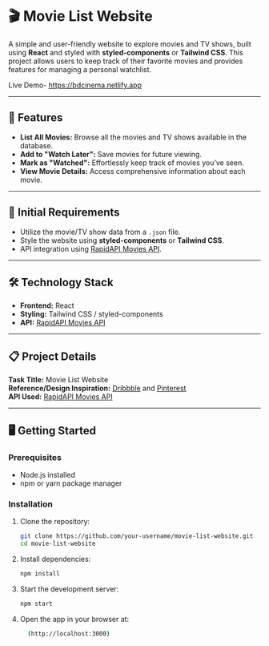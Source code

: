 
# 🎬 Movie List Website

A simple and user-friendly website to explore movies and TV shows, built using **React** and styled with **styled-components** or **Tailwind CSS**. This project allows users to keep track of their favorite movies and provides features for managing a personal watchlist.

Live Demo- https://bdcinema.netlify.app

---

## 🚀 Features

- **List All Movies:** Browse all the movies and TV shows available in the database.
- **Add to "Watch Later":** Save movies for future viewing.
- **Mark as "Watched":** Effortlessly keep track of movies you’ve seen.
- **View Movie Details:** Access comprehensive information about each movie.

---

## 📝 Initial Requirements

- Utilize the movie/TV show data from a `.json` file.
- Style the website using **styled-components** or **Tailwind CSS**.
- API integration using [RapidAPI Movies API](https://movies-api14.p.rapidapi.com/movies).

---

## 🛠️ Technology Stack

- **Frontend:** React
- **Styling:** Tailwind CSS / styled-components
- **API:** [RapidAPI Movies API](https://movies-api14.p.rapidapi.com/movies)

---

## 📋 Project Details

**Task Title:** Movie List Website  
**Reference/Design Inspiration:** [Dribbble](https://dribbble.com) and [Pinterest](https://www.pinterest.com)  
**API Used:** [RapidAPI Movies API](https://movies-api14.p.rapidapi.com/movies)

---

## 🖥️ Getting Started

### Prerequisites

- Node.js installed
- npm or yarn package manager

### Installation

1. Clone the repository:
   ```bash
   git clone https://github.com/your-username/movie-list-website.git
   cd movie-list-website
   
2. Install dependencies:
   ```bash
   npm install
   
3. Start the development server:
   ```bash
   npm start
   
4. Open the app in your browser at:
   ```bash
     (http://localhost:3000)
   

   
   
